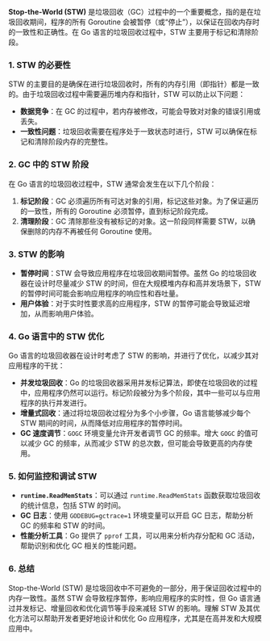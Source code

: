 **Stop-the-World (STW)** 是垃圾回收（GC）过程中的一个重要概念，指的是在垃圾回收期间，程序的所有 Goroutine 会被暂停（或“停止”），以保证在回收内存时的一致性和正确性。在 Go 语言的垃圾回收过程中，STW 主要用于标记和清除阶段。

### 1. **STW 的必要性**

STW 的主要目的是确保在进行垃圾回收时，所有的内存引用（即指针）都是一致的。由于垃圾回收过程中需要遍历堆内存和指针，STW 可以防止以下问题：
- **数据竞争**：在 GC 的过程中，若内存被修改，可能会导致对对象的错误引用或丢失。
- **一致性问题**：垃圾回收需要在程序处于一致状态时进行，STW 可以确保在标记和清除阶段内存的完整性。

### 2. **GC 中的 STW 阶段**

在 Go 语言的垃圾回收过程中，STW 通常会发生在以下几个阶段：
1. **标记阶段**：GC 必须遍历所有可达对象的引用，标记这些对象。为了保证遍历的一致性，所有的 Goroutine 必须暂停，直到标记阶段完成。
2. **清理阶段**：GC 清除那些没有被标记的对象。这一阶段同样需要 STW，以确保删除的内存不再被任何 Goroutine 使用。

### 3. **STW 的影响**

- **暂停时间**：STW 会导致应用程序在垃圾回收期间暂停。虽然 Go 的垃圾回收器在设计时尽量减少 STW 的时间，但在大规模堆内存和高并发场景下，STW 的暂停时间可能会影响应用程序的响应性和吞吐量。
- **用户体验**：对于实时性要求高的应用程序，STW 的暂停可能会导致延迟增加，从而影响用户体验。

### 4. **Go 语言中的 STW 优化**

Go 语言的垃圾回收器在设计时考虑了 STW 的影响，并进行了优化，以减少其对应用程序的干扰：
- **并发垃圾回收**：Go 的垃圾回收器采用并发标记算法，即使在垃圾回收的过程中，应用程序仍然可以运行。标记阶段被分为多个阶段，其中一些可以与应用程序的执行并发进行。
- **增量式回收**：通过将垃圾回收过程分为多个小步骤，Go 语言能够减少每个 STW 期间的时间，从而降低对应用程序的暂停时间。
- **GC 速度调节**：`GOGC` 环境变量允许开发者调节 GC 的频率。增大 `GOGC` 的值可以减少 GC 的频率，从而减少 STW 的总次数，但可能会导致更高的内存使用。

### 5. **如何监控和调试 STW**

- **`runtime.ReadMemStats`**：可以通过 `runtime.ReadMemStats` 函数获取垃圾回收的统计信息，包括 STW 的时间。
- **GC 日志**：使用 `GODEBUG=gctrace=1` 环境变量可以开启 GC 日志，帮助分析 GC 的频率和 STW 的时间。
- **性能分析工具**：Go 提供了 `pprof` 工具，可以用来分析内存分配和 GC 活动，帮助识别和优化 GC 相关的性能问题。

### 6. **总结**

Stop-the-World (STW) 是垃圾回收中不可避免的一部分，用于保证回收过程中的内存一致性。虽然 STW 会导致程序暂停，影响应用程序的实时性，但 Go 语言通过并发标记、增量回收和优化调节等手段来减轻 STW 的影响。理解 STW 及其优化方法可以帮助开发者更好地设计和优化 Go 应用程序，尤其是在高并发和大规模应用中。
